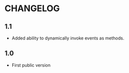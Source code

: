CHANGELOG
=========

1.1
---

 * Added ability to dynamically invoke events as methods.

1.0
---
 
 * First public version